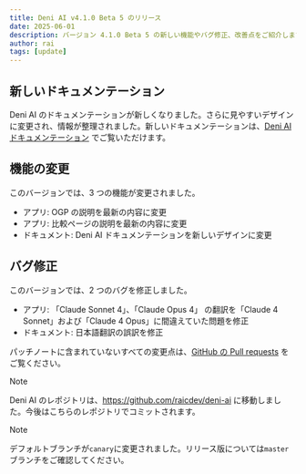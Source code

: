 ```yaml
---
title: Deni AI v4.1.0 Beta 5 のリリース
date: 2025-06-01
description: バージョン 4.1.0 Beta 5 の新しい機能やバグ修正、改善点をご紹介します。
author: rai
tags: [update]
---
```


## 新しいドキュメンテーション

Deni AI のドキュメンテーションが新しくなりました。さらに見やすいデザインに変更され、情報が整理されました。新しいドキュメンテーションは、[Deni AI ドキュメンテーション](https://docs.deniai.app/) でご覧いただけます。

## 機能の変更

このバージョンでは、3 つの機能が変更されました。

- アプリ: OGP の説明を最新の内容に変更
- アプリ: 比較ページの説明を最新の内容に変更
- ドキュメント: Deni AI ドキュメンテーションを新しいデザインに変更

## バグ修正

このバージョンでは、2 つのバグを修正しました。

- アプリ: 「Claude Sonnet 4」、「Claude Opus 4」 の翻訳を「Claude 4 Sonnet」および「Claude 4 Opus」に間違えていた問題を修正
- ドキュメント: 日本語翻訳の誤訳を修正

パッチノートに含まれていないすべての変更点は、[GitHub の Pull requests](https://github.com/raicdev/deni-ai/pull/48) をご覧ください。

> [!NOTE]
> Deni AI のレポジトリは、https://github.com/raicdev/deni-ai に移動しました。今後はこちらのレポジトリでコミットされます。

> [!NOTE]
> デフォルトブランチが``canary``に変更されました。リリース版については``master``ブランチをご確認してください。

